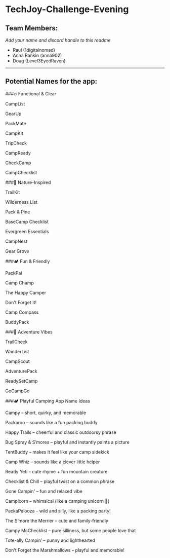 # TechJoy-Challenge-Evening

## Team Members:

*Add your name and discord handle to this readme*

- Raul (1digitalnomad)
- Anna Rankin (anna902)
- Doug (Level3EyedRaven)

---

## Potential Names for the app:

###🔥 Functional & Clear

CampList

GearUp

PackMate

CampKit

TripCheck

CampReady

CheckCamp

CampChecklist

###🌲 Nature-Inspired

TrailKit

Wilderness List

Pack & Pine

BaseCamp Checklist

Evergreen Essentials

CampNest

Gear Grove

###🏕️ Fun & Friendly

PackPal

Camp Champ

The Happy Camper

Don't Forget It!

Camp Compass

BuddyPack

###🧭 Adventure Vibes

TrailCheck

WanderList

CampScout

AdventurePack

ReadySetCamp

GoCampGo

###🏕️ Playful Camping App Name Ideas

Campy – short, quirky, and memorable

Packaroo – sounds like a fun packing buddy

Happy Trails – cheerful and classic outdoorsy phrase

Bug Spray & S’mores – playful and instantly paints a picture

TentBuddy – makes it feel like your camp sidekick

Camp Whiz – sounds like a clever little helper

Ready Yeti – cute rhyme + fun mountain creature

Checklist & Chill – playful twist on a common phrase

Gone Campin' – fun and relaxed vibe

Campicorn – whimsical (like a camping unicorn 🦄)

PackaPalooza – wild and silly, like a packing party!

The S’more the Merrier – cute and family-friendly

Campy McChecklist – pure silliness, but some people love that

Tote-ally Campin’ – punny and lighthearted

Don't Forget the Marshmallows – playful and memorable!



